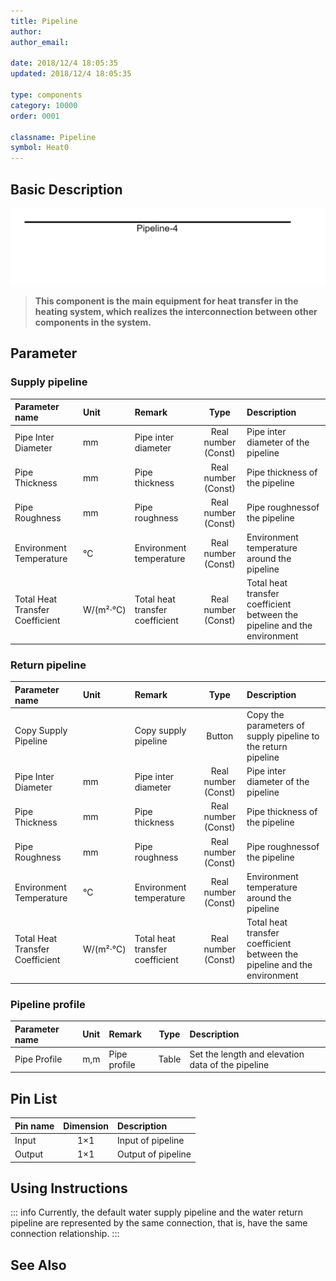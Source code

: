 ```yaml
---
title: Pipeline
author: 
author_email:

date: 2018/12/4 18:05:35
updated: 2018/12/4 18:05:35

type: components
category: 10000
order: 0001

classname: Pipeline
symbol: Heat0
---
```

## Basic Description

![管道元件](comp_HeatingSystem/pipeline.png)

> **This component is the main equipment for heat transfer in the heating system, which realizes the interconnection between other components in the system.**

## Parameter
### Supply pipeline
| Parameter name | Unit | Remark | Type | Description |
| :--- | :--- | :--- | :--: | :--- |
| Pipe Inter Diameter | mm | Pipe inter diameter | Real number (Const) | Pipe inter diameter of the pipeline |
| Pipe Thickness | mm | Pipe thickness | Real number (Const) | Pipe thickness of the pipeline |
| Pipe Roughness | mm | Pipe roughness | Real number (Const) | Pipe roughnessof the pipeline |
| Environment Temperature | ℃ | Environment temperature | Real number (Const) | Environment temperature around the pipeline |
| Total Heat Transfer Coefficient | W/(m²·℃) | Total heat transfer coefficient | Real number (Const) | Total heat transfer coefficient between the pipeline and the environment |

### Return pipeline
| Parameter name | Unit | Remark | Type | Description |
| :--- | :--- | :--- | :--: | :--- |
| Copy Supply Pipeline |  | Copy supply pipeline | Button | Copy the parameters of supply pipeline to the return pipeline |
| Pipe Inter Diameter | mm | Pipe inter diameter | Real number (Const) | Pipe inter diameter of the pipeline |
| Pipe Thickness | mm | Pipe thickness | Real number (Const) | Pipe thickness of the pipeline |
| Pipe Roughness | mm | Pipe roughness | Real number (Const) | Pipe roughnessof the pipeline |
| Environment Temperature | ℃ | Environment temperature | Real number (Const) | Environment temperature around the pipeline |
| Total Heat Transfer Coefficient | W/(m²·℃) | Total heat transfer coefficient | Real number (Const) | Total heat transfer coefficient between the pipeline and the environment |

### Pipeline profile
| Parameter name | Unit | Remark | Type | Description |
| :--- | :--- | :--- | :--: | :--- |
| Pipe Profile | m,m | Pipe profile | Table | Set the length and elevation data of the pipeline |

## Pin List

| Pin name | Dimension | Description |
| :--- | :--:  | :--- |
| Input | 1×1 | Input of pipeline |
| Output | 1×1 | Output of pipeline |

## Using Instructions

::: info
Currently, the default water supply pipeline and the water return pipeline are represented by the same connection, that is, have the same connection relationship.
:::

## See Also


